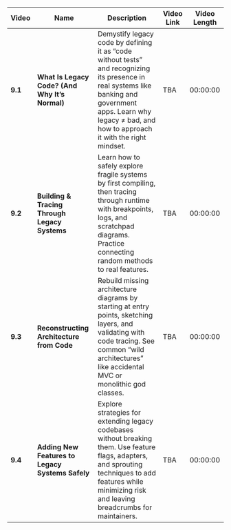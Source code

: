 | Video   | Name                                             | Description                                                                                                                                                                                                        | Video Link | Video Length |
| ------- | ------------------------------------------------ | ------------------------------------------------------------------------------------------------------------------------------------------------------------------------------------------------------------------ | ---------- | ------------ |
| **9.1**| **What Is Legacy Code? (And Why It’s Normal)**  | Demystify legacy code by defining it as “code without tests” and recognizing its presence in real systems like banking and government apps. Learn why legacy ≠ bad, and how to approach it with the right mindset. | TBA        | 00:00:00       |
| **9.2**| **Building & Tracing Through Legacy Systems**   | Learn how to safely explore fragile systems by first compiling, then tracing through runtime with breakpoints, logs, and scratchpad diagrams. Practice connecting random methods to real features.                 | TBA        | 00:00:00       |
| **9.3**| **Reconstructing Architecture from Code**       | Rebuild missing architecture diagrams by starting at entry points, sketching layers, and validating with code tracing. See common “wild architectures” like accidental MVC or monolithic god classes.              | TBA        | 00:00:00       |
| **9.4**| **Adding New Features to Legacy Systems Safely**| Explore strategies for extending legacy codebases without breaking them. Use feature flags, adapters, and sprouting techniques to add features while minimizing risk and leaving breadcrumbs for maintainers.      | TBA        | 00:00:00       |
